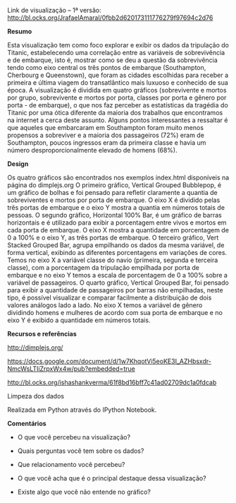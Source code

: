 Link de visualização – 1ª versão: http://bl.ocks.org/JrafaelAmaral/0fbb2d620173111776279f97694c2d76

**Resumo**

Esta visualização tem como foco explorar e exibir os dados da tripulação do Titanic, estabelecendo uma correlação entre as variáveis de sobrevivência e de embarque, isto é, mostrar como se deu a questão da sobrevivência tendo como eixo central os três pontos de embarque (Southampton, Cherbourg e Queenstown), que foram as cidades escolhidas para receber a primeira e última viagem do transatlântico mais luxuoso e conhecido de sua época. 
A visualização é dividida em quatro gráficos (sobrevivente e mortos por grupo, sobrevivente e mortos por porta, classes por porta e gênero por porta - de embarque), o que nos faz perceber as estatísticas da tragédia do Titanic por uma ótica diferente da maioria dos trabalhos que encontramos na internet a cerca deste assunto. Alguns pontos interessantes a ressaltar é que aqueles que embarcaram em Southampton foram muito menos propensos a sobreviver e a maioria dos passageiros (72%) eram de Southampton, poucos ingressos eram da primeira classe e havia um número desproporcionalmente elevado de homens (68%).

**Design**

Os quatro gráficos são encontrados nos exemplos index.html disponíveis na página do dimplejs.org 
O primeiro gráfico, Vertical Grouped Bubblepop, é um gráfico de bolhas e foi pensado para refletir claramente a quantia de sobreviventes e mortos por porta de embarque. O eixo X é dividido pelas três portas de embarque e o eixo Y mostra a quantia em números totais de pessoas.
O segundo gráfico, Horizontal 100% Bar, é um gráfico de barras horizontais e é utilizado para exibir a porcentagem entre vivos e mortos em cada porta de embarque. O eixo X mostra a quantidade em porcentagem de 0 a 100% e o eixo Y, as três portas de embarque.
O terceiro gráfico, Vert Stacked Grouped Bar, agrupa empilhando os dados da mesma variável, de forma vertical, exibindo as diferentes porcentagens em variações de cores. Temos no eixo X a variável classe do navio (primeira, segunda e terceira classe), com a porcentagem da tripulação empilhada por porta de embarque e no eixo Y temos a escala de porcentagem de 0 a 100% sobre a variável de passageiros.
O quarto gráfico, Vertical Grouped Bar, foi pensado para exibir a quantidade de passageiros por barras não empilhadas, neste tipo, é possível visualizar e comparar facilmente a distribuição de dois valores análogos lado a lado. No eixo X temos a variável de gênero dividindo homens e mulheres de acordo com sua porta de embarque e no eixo Y é exibido a quantidade em números totais.

**Recursos e referências**

http://dimplejs.org/

https://docs.google.com/document/d/1w7KhqotVi5eoKE3I_AZHbsxdr-NmcWsLTIiZrpxWx4w/pub?embedded=true

http://bl.ocks.org/ishashankverma/61f8bd16bff7c41ad02709dc1a0fdcab

Limpeza dos dados

Realizada em Python através do IPython Notebook.

**Comentários**

- O que você percebeu na visualização?

- Quais perguntas você tem sobre os dados?

- Que relacionamento você percebeu?

- O que você acha que é o principal destaque dessa visualização?

- Existe algo que você não entende no gráfico? 
